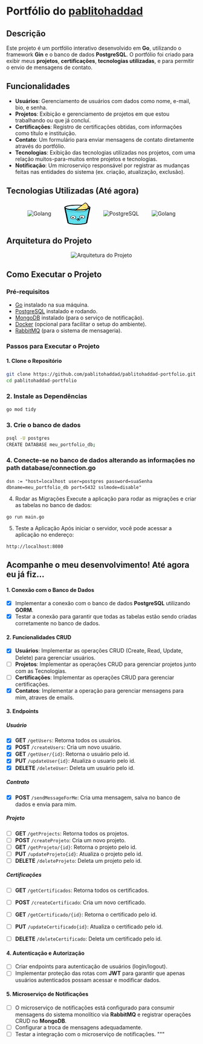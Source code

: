 # Portfólio do [pablitohaddad](https://www.linkedin.com/in/pablohaddad/)

## Descrição
Este projeto é um portfólio interativo desenvolvido em **Go**, utilizando o framework **Gin** e o banco de dados **PostgreSQL**. O portfólio foi criado para exibir meus **projetos**, **certificações**, **tecnologias utilizadas**, e para permitir o envio de mensagens de contato.

## Funcionalidades
- **Usuários**: Gerenciamento de usuários com dados como nome, e-mail, bio, e senha.
- **Projetos**: Exibição e gerenciamento de projetos em que estou trabalhando ou que já concluí.
- **Certificações**: Registro de certificações obtidas, com informações como título e instituição.
- **Contato**: Um formulário para enviar mensagens de contato diretamente através do portfólio.
- **Tecnologias**: Exibição das tecnologias utilizadas nos projetos, com uma relação muitos-para-muitos entre projetos e tecnologias.
- **Notificação**: Um microserviço responsável por registrar as mudanças feitas nas entidades do sistema (ex. criação, atualização, exclusão).

## Tecnologias Utilizadas (Até agora)
<p align="center">
  <img align="center" alt="Golang" height="60" width="90" src="https://cdn.jsdelivr.net/gh/devicons/devicon@latest/icons/go/go-original.svg" style="margin: 0 15px;">
  <img align="center" src="https://raw.githubusercontent.com/gin-gonic/logo/master/color.png" alt="Gin" width="70" height="60" style="margin: 0 15px;">
  <img align="center" src="https://upload.wikimedia.org/wikipedia/commons/2/29/Postgresql_elephant.svg" alt="PostgreSQL" width="90" height="75" style="margin: 0 15px;">
  <img align="center" alt="Golang" height="60" width="90" src="https://cdn.jsdelivr.net/gh/devicons/devicon@latest/icons/postman/postman-original.svg" style="margin: 0 15px;">
</p>

## Arquitetura do Projeto

<p align="center">
  <img src="https://github.com/user-attachments/assets/777aaef6-08b3-4a22-91b2-a6d317bc349c" alt="Arquitetura do Projeto" width="500">
</p>

## Como Executar o Projeto

### Pré-requisitos
- [Go](https://golang.org/doc/install) instalado na sua máquina.
- [PostgreSQL](https://www.postgresql.org/download/) instalado e rodando.
- [MongoDB](https://www.mongodb.com/try/download/community) instalado (para o serviço de notificação).
- [Docker](https://docs.docker.com/get-docker/) (opcional para facilitar o setup do ambiente).
- [RabbitMQ](https://www.rabbitmq.com/download.html) (para o sistema de mensageria).

### Passos para Executar o Projeto

#### 1. Clone o Repositório
```bash
git clone https://github.com/pablitohaddad/pablitohaddad-portfolio.git
cd pablitohaddad-portfolio
```
### 2. Instale as Dependências
```bash
go mod tidy
```
### 3. Crie o banco de dados

```bash
psql -U postgres
CREATE DATABASE meu_portfolio_db;
```
### 4. Conecte-se no banco de dados alterando as informações no path database/connection.go
```
dsn := "host=localhost user=postgres password=suaSenha dbname=meu_portfolio_db port=5432 sslmode=disable"
```
4. Rodar as Migrações
Execute a aplicação para rodar as migrações e criar as tabelas no banco de dados:
```
go run main.go
```
5. Teste a Aplicação
Após iniciar o servidor, você pode acessar a aplicação no endereço:
```
http://localhost:8080
```

## Acompanhe o meu desenvolvimento! Até agora eu já fiz...

#### 1. **Conexão com o Banco de Dados**
   - [X] Implementar a conexão com o banco de dados **PostgreSQL** utilizando **GORM**.
   - [X] Testar a conexão para garantir que todas as tabelas estão sendo criadas corretamente no banco de dados.

#### 2. **Funcionalidades CRUD**
   - [X] **Usuários**: Implementar as operações CRUD (Create, Read, Update, Delete) para gerenciar usuários.
   - [ ] **Projetos**: Implementar as operações CRUD para gerenciar projetos junto com as Tecnologias.
   - [ ] **Certificações**: Implementar as operações CRUD para gerenciar certificações.
   - [X] **Contatos**: Implementar a operação para gerenciar mensagens para mim, atraves de emails.

#### 3. **Endpoints**
##### *Usuário*
  - [X] **GET** `/getUsers`: Retorna todos os usuários.
  - [X] **POST** `/createUsers`: Cria um novo usuário.
  - [X] **GET** `/getUser/{id}`: Retorna o usuário pelo id.
  - [X] **PUT** `/updateUser{id}`: Atualiza o usuario pelo id.
  - [X] **DELETE** `/deleteUser`: Deleta um usuário pelo id.
##### *Contrato*
  - [X] **POST** `/sendMessageForMe`: Cria uma mensagem, salva no banco de dados e envia para mim.
##### *Projeto*
  - [ ] **GET** `/getProjects`: Retorna todos os projetos.
  - [ ] **POST** `/createProjeto`: Cria um novo projeto.
  - [ ] **GET** `/getProjeto/{id}`: Retorna o projeto pelo id.
  - [ ] **PUT** `/updateProjeto{id}`: Atualiza o projeto pelo id.
  - [ ] **DELETE** `/deleteProjeto`: Deleta um projeto pelo id.
##### *Certificações*
  - [ ] **GET** `/getCertificados`: Retorna todos os certificados.
  - [ ] **POST** `/createCertificado`: Cria um novo certificado.
  - [ ] **GET** `/getCertificado/{id}`: Retorna o certificado pelo id.
  - [ ] **PUT** `/updateCertificado{id}`: Atualiza o certificado pelo id.
  - [ ] **DELETE** `/deleteCertificado`: Deleta um certificado pelo id.
  
   
#### 4. **Autenticação e Autorização**
   - [ ] Criar endpoints para autenticação de usuários (login/logout).
   - [ ] Implementar proteção das rotas com **JWT** para garantir que apenas usuários autenticados possam acessar e modificar dados.

#### 5. **Microserviço de Notificações**
   - [ ] O microserviço de notificações está configurado para consumir mensagens do sistema monolítico via **RabbitMQ** e registrar operações CRUD no **MongoDB**.
   - [ ] Configurar a troca de mensagens adequadamente.
   - [ ] Testar a integração com o microserviço de notificações.
"""
